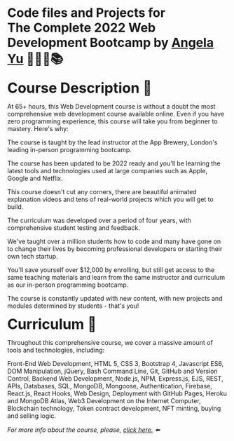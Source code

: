 # Code files and Projects for <br>The Complete 2022 Web Development Bootcamp by [Angela Yu](https://www.linkedin.com/in/angela-yu-963a584b/) 👨🏻‍💻📚

<font size='6'>**Course Description 📝**</font>

At 65+ hours, this Web Development course is without a doubt the most comprehensive web development course available online. Even if you have zero programming experience, this course will take you from beginner to mastery. Here's why:

The course is taught by the lead instructor at the App Brewery, London's leading in-person programming bootcamp.

The course has been updated to be 2022 ready and you'll be learning the latest tools and technologies used at large companies such as Apple, Google and Netflix.

This course doesn't cut any corners, there are beautiful animated explanation videos and tens of real-world projects which you will get to build.

The curriculum was developed over a period of four years, with comprehensive student testing and feedback.

We've taught over a million students how to code and many have gone on to change their lives by becoming professional developers or starting their own tech startup.

You'll save yourself over $12,000 by enrolling, but still get access to the same teaching materials and learn from the same instructor and curriculum as our in-person programming bootcamp.

The course is constantly updated with new content, with new projects and modules determined by students - that's you!

<font size='6'>**Curriculum 📝**</font>

Throughout this comprehensive course, we cover a massive amount of tools and technologies, including:

Front-End Web Development, HTML 5, CSS 3, Bootstrap 4, Javascript ES6, DOM Manipulation, jQuery, Bash Command Line, Git, GitHub and Version Control, Backend Web Development, Node.js, NPM, Express.js, EJS, REST, APIs, Databases, SQL, MongoDB, Mongoose, Authentication, Firebase, React.js, React Hooks, Web Design, Deployment with GitHub Pages, Heroku and MongoDB Atlas, Web3 Development on the Internet Computer, Blockchain technology, Token contract development, NFT minting, buying and selling logic.

_For more info about the course, please, [click here.](https://www.udemy.com/course/the-complete-web-development-bootcamp/) ⬅️_

